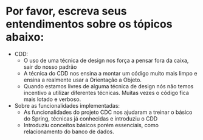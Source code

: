 # Por favor, escreva seus entendimentos sobre os tópicos abaixo:

- CDD: 
    - O uso de uma técnica de design nos força a pensar fora da caixa, sair do nosso padrão
    - A técnica do CDD nos ensina a montar um código muito mais limpo e ensina a realmente usar a Orientação a Objeto. 
    - Quando estamos livres de alguma técnica de design nós não temos incentivo a utilizar diferentes técnicas. Muitas vezes o código fica mais lotado e verboso.
- Sobre as funcionalidades implementadas:
    - As funcionalidades do projeto CDC nos ajudaram a treinar o básico do Spring, técnicas já conhecidas e introduziu o CDD
    - Introduziu conceitos básicos porém essenciais, como relacionamento do banco de dados.

#
